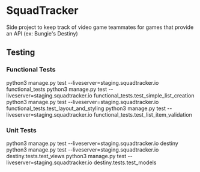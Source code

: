 SquadTracker
=============
Side project to keep track of video game teammates for games that provide an API (ex: Bungie's Destiny)

## Testing
### Functional Tests
python3 manage.py test --liveserver=staging.squadtracker.io functional_tests
python3 manage.py test --liveserver=staging.squadtracker.io functional_tests.test_simple_list_creation
python3 manage.py test --liveserver=staging.squadtracker.io functional_tests.test_layout_and_styling
python3 manage.py test --liveserver=staging.squadtracker.io functional_tests.test_list_item_validation

### Unit Tests
python3 manage.py test --liveserver=staging.squadtracker.io destiny
python3 manage.py test --liveserver=staging.squadtracker.io destiny.tests.test_views
python3 manage.py test --liveserver=staging.squadtracker.io destiny.tests.test_models